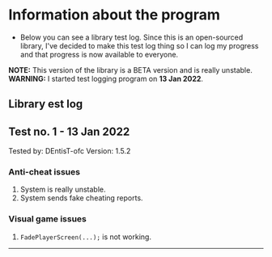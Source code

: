 # Information about the program

- Below you can see a library test log. Since this is an open-sourced library, I've decided to make this test log thing so I can log my progress and that progress is now available to everyone.

**NOTE:** This version of the library is a BETA version and is really unstable.
**WARNING:** I started test logging program on **13 Jan 2022**.

Library est log
----------------------------------------
## Test no. 1 - 13 Jan 2022

Tested by: DEntisT-ofc
Version: 1.5.2

### Anti-cheat issues
1. System is really unstable. 
2. System sends fake cheating reports.

### Visual game issues
1. ``FadePlayerScreen(...);`` is not working.
----------------------------------------
